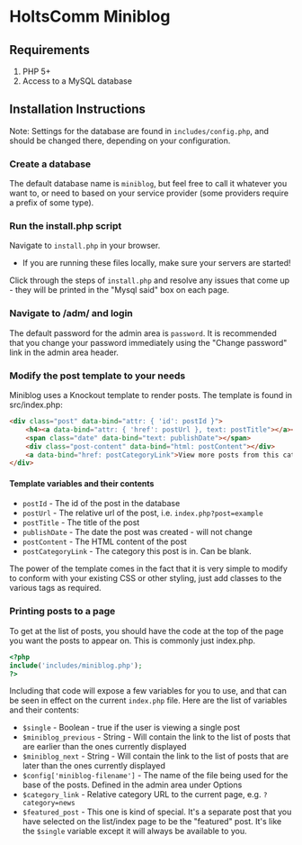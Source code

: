 HoltsComm Miniblog
==================

## Requirements

1. PHP 5+
2. Access to a MySQL database

## Installation Instructions

Note: Settings for the database are found in `includes/config.php`, and should be changed there, depending on your configuration.

### Create a database

The default database name is `miniblog`, but feel free to call it whatever you want to, or need to based on your service provider (some providers require a prefix of some type).

### Run the install.php script

Navigate to `install.php` in your browser.

- If you are running these files locally, make sure your servers are started!

Click through the steps of `install.php` and resolve any issues that come up - they will be printed in the "Mysql said" box on each page.

### Navigate to /adm/ and login

The default password for the admin area is `password`. It is recommended that you change your password immediately using the "Change password" link in the admin area header.

### Modify the post template to your needs

Miniblog uses a Knockout template to render posts. The template is found in src/index.php:

```html
<div class="post" data-bind="attr: { 'id': postId }">
	<h4><a data-bind="attr: { 'href': postUrl }, text: postTitle"></a></h4>
	<span class="date" data-bind="text: publishDate"></span>
	<div class="post-content" data-bind="html: postContent"></div>
	<a data-bind="href: postCategoryLink">View more posts from this category</a>
</div>
```

#### Template variables and their contents

- `postId` - The id of the post in the database
- `postUrl` - The relative url of the post, i.e. `index.php?post=example`
- `postTitle` - The title of the post
- `publishDate` - The date the post was created - will not change
- `postContent` - The HTML content of the post
- `postCategoryLink` - The category this post is in. Can be blank.

The power of the template comes in the fact that it is very simple to modify to conform with your existing CSS or other styling, just add classes to the various tags as required.

### Printing posts to a page

To get at the list of posts, you should have the code at the top of the page you want the posts to appear on. This is commonly just index.php.

```php
<?php
include('includes/miniblog.php');
?>
```

Including that code will expose a few variables for you to use, and that can be seen in effect on the current `index.php` file. Here are the list of variables and their contents:

- `$single` - Boolean - true if the user is viewing a single post
- `$miniblog_previous` - String - Will contain the link to the list of posts that are earlier than the ones currently displayed
- `$miniblog_next` - String - Will contain the link to the list of posts that are later than the ones currently displayed
- `$config['miniblog-filename']` - The name of the file being used for the base of the posts. Defined in the admin area under Options
- `$category_link` - Relative category URL to the current page, e.g. `?category=news`
- `$featured_post` - This one is kind of special. It's a separate post that you have selected on the list/index page to be the "featured" post. It's like the `$single` variable except it will always be available to you.
